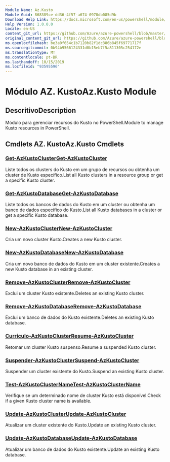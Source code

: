 ```yaml
---
Module Name: Az.Kusto
Module Guid: 868389ce-dd36-4f57-a674-0970db085d9b
Download Help Link: https://docs.microsoft.com/en-us/powershell/module/az.kusto
Help Version: 1.0.0.0
Locale: en-US
content_git_url: https://github.com/Azure/azure-powershell/blob/master/src/Kusto/Kusto/help/Az.Kusto.md
original_content_git_url: https://github.com/Azure/azure-powershell/blob/master/src/Kusto/Kusto/help/Az.Kusto.md
ms.openlocfilehash: be3a0f654c1b7120b82f1dc386b845f69771717f
ms.sourcegitcommit: 0b94b9566124331d0b15eb7f5a811305c254172e
ms.translationtype: MT
ms.contentlocale: pt-BR
ms.lasthandoff: 10/15/2019
ms.locfileid: "93595596"
---
```

# <span data-ttu-id="6a2e9-101">Módulo AZ. Kusto</span><span class="sxs-lookup"><span data-stu-id="6a2e9-101">Az.Kusto Module</span></span>
## <span data-ttu-id="6a2e9-102">Descritivo</span><span class="sxs-lookup"><span data-stu-id="6a2e9-102">Description</span></span>
<span data-ttu-id="6a2e9-103">Módulo para gerenciar recursos do Kusto no PowerShell.</span><span class="sxs-lookup"><span data-stu-id="6a2e9-103">Module to manage Kusto resources in PowerShell.</span></span>

## <span data-ttu-id="6a2e9-104">Cmdlets AZ. Kusto</span><span class="sxs-lookup"><span data-stu-id="6a2e9-104">Az.Kusto Cmdlets</span></span>
### [<span data-ttu-id="6a2e9-105">Get-AzKustoCluster</span><span class="sxs-lookup"><span data-stu-id="6a2e9-105">Get-AzKustoCluster</span></span>](Get-AzKustoCluster.md)
<span data-ttu-id="6a2e9-106">Liste todos os clusters do Kusto em um grupo de recursos ou obtenha um cluster de Kusto específico.</span><span class="sxs-lookup"><span data-stu-id="6a2e9-106">List all Kusto clusters in a resource group or get a specific Kusto cluster.</span></span>

### [<span data-ttu-id="6a2e9-107">Get-AzKustoDatabase</span><span class="sxs-lookup"><span data-stu-id="6a2e9-107">Get-AzKustoDatabase</span></span>](Get-AzKustoDatabase.md)
<span data-ttu-id="6a2e9-108">Liste todos os bancos de dados do Kusto em um cluster ou obtenha um banco de dados específico do Kusto.</span><span class="sxs-lookup"><span data-stu-id="6a2e9-108">List all Kusto databases in a cluster or get a specific Kusto database.</span></span>

### [<span data-ttu-id="6a2e9-109">New-AzKustoCluster</span><span class="sxs-lookup"><span data-stu-id="6a2e9-109">New-AzKustoCluster</span></span>](New-AzKustoCluster.md)
<span data-ttu-id="6a2e9-110">Cria um novo cluster Kusto.</span><span class="sxs-lookup"><span data-stu-id="6a2e9-110">Creates a new Kusto cluster.</span></span>

### [<span data-ttu-id="6a2e9-111">New-AzKustoDatabase</span><span class="sxs-lookup"><span data-stu-id="6a2e9-111">New-AzKustoDatabase</span></span>](New-AzKustoDatabase.md)
<span data-ttu-id="6a2e9-112">Cria um novo banco de dados do Kusto em um cluster existente.</span><span class="sxs-lookup"><span data-stu-id="6a2e9-112">Creates a new Kusto database in an existing cluster.</span></span>

### [<span data-ttu-id="6a2e9-113">Remove-AzKustoCluster</span><span class="sxs-lookup"><span data-stu-id="6a2e9-113">Remove-AzKustoCluster</span></span>](Remove-AzKustoCluster.md)
<span data-ttu-id="6a2e9-114">Exclui um cluster Kusto existente.</span><span class="sxs-lookup"><span data-stu-id="6a2e9-114">Deletes an existing Kusto cluster.</span></span>

### [<span data-ttu-id="6a2e9-115">Remove-AzKustoDatabase</span><span class="sxs-lookup"><span data-stu-id="6a2e9-115">Remove-AzKustoDatabase</span></span>](Remove-AzKustoDatabase.md)
<span data-ttu-id="6a2e9-116">Exclui um banco de dados do Kusto existente.</span><span class="sxs-lookup"><span data-stu-id="6a2e9-116">Deletes an existing Kusto database.</span></span>

### [<span data-ttu-id="6a2e9-117">Currículo-AzKustoCluster</span><span class="sxs-lookup"><span data-stu-id="6a2e9-117">Resume-AzKustoCluster</span></span>](Resume-AzKustoCluster.md)
<span data-ttu-id="6a2e9-118">Retomar um cluster Kusto suspenso.</span><span class="sxs-lookup"><span data-stu-id="6a2e9-118">Resume a suspended Kusto cluster.</span></span>

### [<span data-ttu-id="6a2e9-119">Suspender-AzKustoCluster</span><span class="sxs-lookup"><span data-stu-id="6a2e9-119">Suspend-AzKustoCluster</span></span>](Suspend-AzKustoCluster.md)
<span data-ttu-id="6a2e9-120">Suspender um cluster existente do Kusto.</span><span class="sxs-lookup"><span data-stu-id="6a2e9-120">Suspend an existing Kusto cluster.</span></span>

### [<span data-ttu-id="6a2e9-121">Test-AzKustoClusterName</span><span class="sxs-lookup"><span data-stu-id="6a2e9-121">Test-AzKustoClusterName</span></span>](Test-AzKustoClusterName.md)
<span data-ttu-id="6a2e9-122">Verifique se um determinado nome de cluster Kusto está disponível.</span><span class="sxs-lookup"><span data-stu-id="6a2e9-122">Check if a given Kusto cluster name is available.</span></span>

### [<span data-ttu-id="6a2e9-123">Update-AzKustoCluster</span><span class="sxs-lookup"><span data-stu-id="6a2e9-123">Update-AzKustoCluster</span></span>](Update-AzKustoCluster.md)
<span data-ttu-id="6a2e9-124">Atualizar um cluster existente do Kusto.</span><span class="sxs-lookup"><span data-stu-id="6a2e9-124">Update an existing Kusto cluster.</span></span>

### [<span data-ttu-id="6a2e9-125">Update-AzKustoDatabase</span><span class="sxs-lookup"><span data-stu-id="6a2e9-125">Update-AzKustoDatabase</span></span>](Update-AzKustoDatabase.md)
<span data-ttu-id="6a2e9-126">Atualizar um banco de dados do Kusto existente.</span><span class="sxs-lookup"><span data-stu-id="6a2e9-126">Update an existing Kusto database.</span></span>

